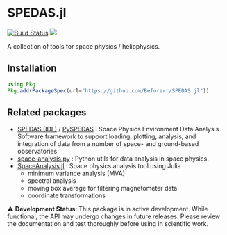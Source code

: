 # SPEDAS.jl

[![Build Status](https://github.com/Beforerr/SPEDAS.jl/actions/workflows/CI.yml/badge.svg?branch=main)](https://github.com/Beforerr/SPEDAS.jl/actions/workflows/CI.yml?query=branch%3Amain)
[![](https://img.shields.io/badge/docs-dev-blue.svg)](https://Beforerr.github.io/SPEDAS.jl/dev/)

A collection of tools for space physics / heliophysics.

## Installation

```julia
using Pkg
Pkg.add(PackageSpec(url="https://github.com/Beforerr/SPEDAS.jl"))
```

## Related packages

- [SPEDAS (IDL)](https://spedas.org) / [PySPEDAS](https://github.com/SPEDAS/PySPEDAS) : Space Physics Environment Data Analysis Software framework to support loading, plotting, analysis, and integration of data from a number of space- and ground-based observatories
- [space-analysis.py](https://github.com/Beforerr/space-analysis.py) : Python utils for data analysis in space physics.
- [SpaceAnalysis.jl](https://henry2004y.github.io/VisAnaJulia/dev/) : Space physics analysis tool using Julia
    - minimum variance analysis (MVA)
    - spectral analysis
    - moving box average for filtering magnetometer data
    - coordinate transformations

⚠️ **Development Status**: This package is in active development. While functional, the API may undergo changes in future releases. Please review the documentation and test thoroughly before using in scientific work.

